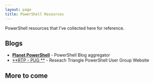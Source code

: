 ```yaml
---
layout: page
title: PowerShell Resources
---
```


PowerShell resources that I've collected here for reference.

## Blogs

* [**Planet PowerShell**](https://www.planetpowershell.com/) - PowerShell Blog aggregator
* [**RTP - PUG **](https://rtpsug.com/) - Reseach Triangle PowerShell User Group Website

## More to come
